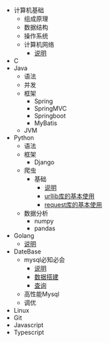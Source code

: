 - 计算机基础
  - 组成原理
  - 数据结构
  - 操作系统
  - 计算机网络
    - [说明](/01CS/04network/README.md)
- C
- Java
  - 语法
  - 并发
  - 框架
    - Spring
    - SpringMVC
    - Springboot
    - MyBatis
  - JVM
- Python
  - 语法
  - 框架
    - Django
  - 爬虫
    - 基础
      - [说明](/04Python/03Spider/README.md)
      - [urllib库的基本使用](/04Python/03Spider/2.1urllib%E5%BA%93%E7%9A%84%E5%9F%BA%E6%9C%AC%E4%BD%BF%E7%94%A8.md)
      - [request库的基本使用](/04Python/03Spider/2.2request%E5%BA%93%E7%9A%84%E5%9F%BA%E6%9C%AC%E4%BD%BF%E7%94%A8.md)
  - 数据分析
    - numpy
    - pandas
- Golang
  - [说明](/05Golang/README.md)
- DateBase
  - mysql必知必会
    - [说明](/06DateBase/01MySQL%E5%BF%85%E7%9F%A5%E5%BF%85%E4%BC%9A/README.md)
    - [数据搭建](/06DateBase/01MySQL%E5%BF%85%E7%9F%A5%E5%BF%85%E4%BC%9A/01%E6%95%B0%E6%8D%AE%E5%BA%93%E6%90%AD%E5%BB%BA.md)
    - [查询](/06DateBase/01MySQL%E5%BF%85%E7%9F%A5%E5%BF%85%E4%BC%9A/02%E6%9F%A5%E8%AF%A2.md)
  - 高性能Mysql
  - 调优
- Linux
- Git
- Javascript
- Typescript